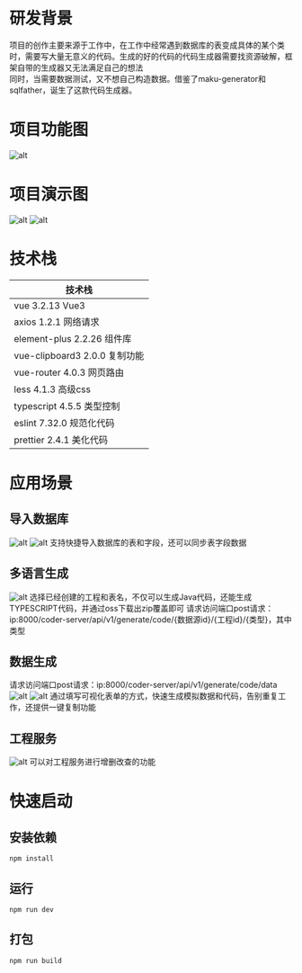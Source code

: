 # 研发背景 
项目的创作主要来源于工作中，在工作中经常遇到数据库的表变成具体的某个类时，需要写大量无意义的代码。生成的好的代码的代码生成器需要找资源破解，框架自带的生成器又无法满足自己的想法<br>
同时，当需要数据测试，又不想自己构造数据。借鉴了maku-generator和sqlfather，诞生了这款代码生成器。
# 项目功能图
![alt](img/9.png)
# 项目演示图
![alt](img/1.png)
![alt](img/2.png)
# 技术栈
|  技术栈   | 
|  ----  |
|vue 3.2.13 Vue3|
|axios 1.2.1 网络请求|
|element-plus 2.2.26 组件库|
|vue-clipboard3 2.0.0 复制功能|
|vue-router 4.0.3 网页路由|
|less 4.1.3 高级css|
|typescript 4.5.5 类型控制|
|eslint 7.32.0 规范化代码|
|prettier 2.4.1 美化代码|
# 应用场景
## 导入数据库
![alt](img/7.png)
![alt](img/8.png)
支持快捷导入数据库的表和字段，还可以同步表字段数据
## 多语言生成
![alt](img/4.png)
选择已经创建的工程和表名，不仅可以生成Java代码，还能生成TYPESCRIPT代码，并通过oss下载出zip覆盖即可
请求访问端口post请求：ip:8000/coder-server/api/v1/generate/code/{数据源id}/{工程id}/{类型}，其中类型
## 数据生成
请求访问端口post请求：ip:8000/coder-server/api/v1/generate/code/data
![alt](img/3.png)
![alt](img/6.png)
通过填写可视化表单的方式，快速生成模拟数据和代码，告别重复工作，还提供一键复制功能
## 工程服务
![alt](img/5.png)
可以对工程服务进行增删改查的功能
# 快速启动
## 安装依赖
```
npm install
```
## 运行
```
npm run dev
```
## 打包
```
npm run build
```
